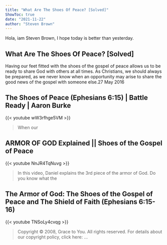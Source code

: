 ```yaml
---
title: "What Are The Shoes Of Peace? [Solved]"
ShowToc: true 
date: "2021-11-22"
author: "Steven Brown" 
---
```


Hola, iam Steven Brown, I hope today is better than yesterday.
## What Are The Shoes Of Peace? [Solved]
Having our feet fitted with the shoes of the gospel of peace allows us to be ready to share God with others at all times. As Christians, we should always be prepared, as we never know when an opportunity may arise to share the good news of the gospel with someone else.27 May 2016

## The Shoes of Peace (Ephesians 6:15) | Battle Ready | Aaron Burke
{{< youtube wW3rfhge5VM >}}
>When our 

## ARMOR OF GOD Explained || Shoes of the Gospel of Peace
{{< youtube NnJR4TqNuvg >}}
>In this video, Daniel explains the 3rd piece of the armor of God. Do you know what the 

## The Armor of God: The Shoes of the Gospel of Peace and The Shield of Faith (Ephesians 6:15-16)
{{< youtube TNSoLy4cvqg >}}
>Copyright © 2008, Grace to You. All rights reserved. For details about our copyright policy, click here: ...

